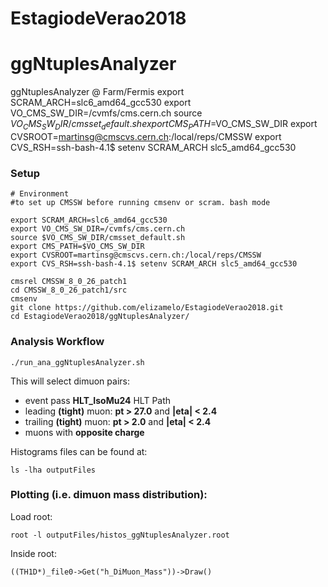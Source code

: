 # EstagiodeVerao2018
# ggNtuplesAnalyzer
ggNtuplesAnalyzer @ Farm/Fermis
export SCRAM_ARCH=slc6_amd64_gcc530
export VO_CMS_SW_DIR=/cvmfs/cms.cern.ch
source $VO_CMS_SW_DIR/cmsset_default.sh
export CMS_PATH=$VO_CMS_SW_DIR
export CVSROOT=martinsg@cmscvs.cern.ch:/local/reps/CMSSW
export CVS_RSH=ssh-bash-4.1$ setenv SCRAM_ARCH slc5_amd64_gcc530
### Setup
```
# Environment
#to set up CMSSW before running cmsenv or scram. bash mode

export SCRAM_ARCH=slc6_amd64_gcc530
export VO_CMS_SW_DIR=/cvmfs/cms.cern.ch
source $VO_CMS_SW_DIR/cmsset_default.sh
export CMS_PATH=$VO_CMS_SW_DIR
export CVSROOT=martinsg@cmscvs.cern.ch:/local/reps/CMSSW
export CVS_RSH=ssh-bash-4.1$ setenv SCRAM_ARCH slc5_amd64_gcc530

cmsrel CMSSW_8_0_26_patch1
cd CMSSW_8_0_26_patch1/src
cmsenv
git clone https://github.com/elizamelo/EstagiodeVerao2018.git
cd EstagiodeVerao2018/ggNtuplesAnalyzer/
```

### Analysis Workflow
```
./run_ana_ggNtuplesAnalyzer.sh
```

This will select dimuon pairs:
- event pass **HLT_IsoMu24** HLT Path
- leading **(tight)** muon: **pt > 27.0** and **|eta| < 2.4**
- trailing **(tight)** muon: **pt > 2.0** and **|eta| < 2.4**
- muons with **opposite charge**

Histograms files can be found at:
```
ls -lha outputFiles
```

### Plotting (i.e. dimuon mass distribution):
Load root:
```
root -l outputFiles/histos_ggNtuplesAnalyzer.root
```

Inside root:
```
((TH1D*)_file0->Get("h_DiMuon_Mass"))->Draw()
```
